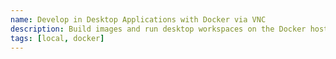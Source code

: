 ```yaml
---
name: Develop in Desktop Applications with Docker via VNC
description: Build images and run desktop workspaces on the Docker host with no image registry required
tags: [local, docker]
---
```

